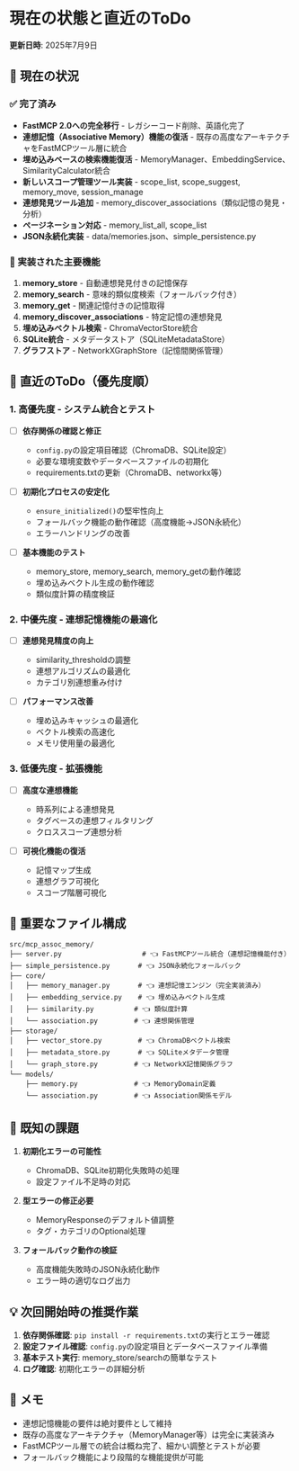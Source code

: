 # 現在の状態と直近のToDo

**更新日時**: 2025年7月9日

## 🎯 現在の状況

### ✅ 完了済み
- **FastMCP 2.0への完全移行** - レガシーコード削除、英語化完了
- **連想記憶（Associative Memory）機能の復活** - 既存の高度なアーキテクチャをFastMCPツール層に統合
- **埋め込みベースの検索機能復活** - MemoryManager、EmbeddingService、SimilarityCalculator統合
- **新しいスコープ管理ツール実装** - scope_list, scope_suggest, memory_move, session_manage
- **連想発見ツール追加** - memory_discover_associations（類似記憶の発見・分析）
- **ページネーション対応** - memory_list_all, scope_list
- **JSON永続化実装** - data/memories.json、simple_persistence.py

### 🔧 実装された主要機能
1. **memory_store** - 自動連想発見付きの記憶保存
2. **memory_search** - 意味的類似度検索（フォールバック付き）
3. **memory_get** - 関連記憶付きの記憶取得
4. **memory_discover_associations** - 特定記憶の連想発見
5. **埋め込みベクトル検索** - ChromaVectorStore統合
6. **SQLite統合** - メタデータストア（SQLiteMetadataStore）
7. **グラフストア** - NetworkXGraphStore（記憶間関係管理）

## 🚧 直近のToDo（優先度順）

### 1. 高優先度 - システム統合とテスト
- [ ] **依存関係の確認と修正**
  - `config.py`の設定項目確認（ChromaDB、SQLite設定）
  - 必要な環境変数やデータベースファイルの初期化
  - requirements.txtの更新（ChromaDB、networkx等）

- [ ] **初期化プロセスの安定化**
  - `ensure_initialized()`の堅牢性向上
  - フォールバック機能の動作確認（高度機能→JSON永続化）
  - エラーハンドリングの改善

- [ ] **基本機能のテスト**
  - memory_store, memory_search, memory_getの動作確認
  - 埋め込みベクトル生成の動作確認
  - 類似度計算の精度検証

### 2. 中優先度 - 連想記憶機能の最適化
- [ ] **連想発見精度の向上**
  - similarity_thresholdの調整
  - 連想アルゴリズムの最適化
  - カテゴリ別連想重み付け

- [ ] **パフォーマンス改善**
  - 埋め込みキャッシュの最適化
  - ベクトル検索の高速化
  - メモリ使用量の最適化

### 3. 低優先度 - 拡張機能
- [ ] **高度な連想機能**
  - 時系列による連想発見
  - タグベースの連想フィルタリング
  - クロススコープ連想分析

- [ ] **可視化機能の復活**
  - 記憶マップ生成
  - 連想グラフ可視化
  - スコープ階層可視化

## 📁 重要なファイル構成

```
src/mcp_assoc_memory/
├── server.py                    # 👈 FastMCPツール統合（連想記憶機能付き）
├── simple_persistence.py       # 👈 JSON永続化フォールバック
├── core/
│   ├── memory_manager.py       # 👈 連想記憶エンジン（完全実装済み）
│   ├── embedding_service.py    # 👈 埋め込みベクトル生成
│   ├── similarity.py          # 👈 類似度計算
│   └── association.py         # 👈 連想関係管理
├── storage/
│   ├── vector_store.py         # 👈 ChromaDBベクトル検索
│   ├── metadata_store.py       # 👈 SQLiteメタデータ管理
│   └── graph_store.py         # 👈 NetworkX記憶関係グラフ
└── models/
    ├── memory.py              # 👈 MemoryDomain定義
    └── association.py         # 👈 Association関係モデル
```

## 🐛 既知の課題

1. **初期化エラーの可能性**
   - ChromaDB、SQLite初期化失敗時の処理
   - 設定ファイル不足時の対応

2. **型エラーの修正必要**
   - MemoryResponseのデフォルト値調整
   - タグ・カテゴリのOptional処理

3. **フォールバック動作の検証**
   - 高度機能失敗時のJSON永続化動作
   - エラー時の適切なログ出力

## 💡 次回開始時の推奨作業

1. **依存関係確認**: `pip install -r requirements.txt`の実行とエラー確認
2. **設定ファイル確認**: `config.py`の設定項目とデータベースファイル準備
3. **基本テスト実行**: memory_store/searchの簡単なテスト
4. **ログ確認**: 初期化エラーの詳細分析

## 📝 メモ
- 連想記憶機能の要件は絶対要件として維持
- 既存の高度なアーキテクチャ（MemoryManager等）は完全に実装済み
- FastMCPツール層での統合は概ね完了、細かい調整とテストが必要
- フォールバック機能により段階的な機能提供が可能
